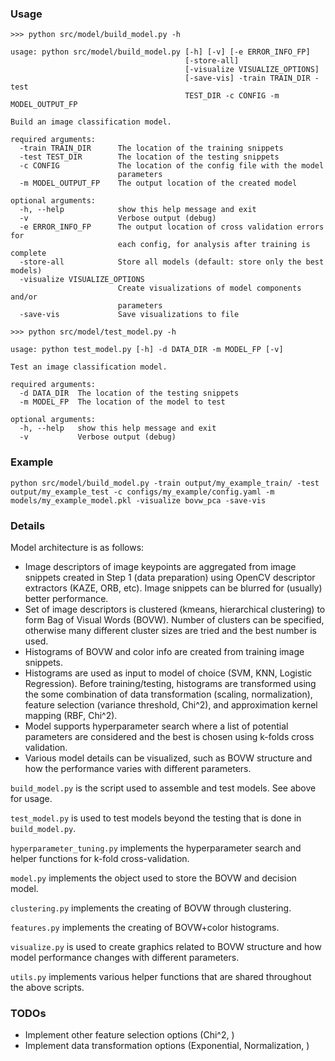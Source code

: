 
### Usage
```
>>> python src/model/build_model.py -h

usage: python src/model/build_model.py [-h] [-v] [-e ERROR_INFO_FP]
                                       [-store-all]
                                       [-visualize VISUALIZE_OPTIONS]
                                       [-save-vis] -train TRAIN_DIR -test
                                       TEST_DIR -c CONFIG -m MODEL_OUTPUT_FP

Build an image classification model.

required arguments:
  -train TRAIN_DIR      The location of the training snippets
  -test TEST_DIR        The location of the testing snippets
  -c CONFIG             The location of the config file with the model
                        parameters
  -m MODEL_OUTPUT_FP    The output location of the created model

optional arguments:
  -h, --help            show this help message and exit
  -v                    Verbose output (debug)
  -e ERROR_INFO_FP      The output location of cross validation errors for
                        each config, for analysis after training is complete
  -store-all            Store all models (default: store only the best models)
  -visualize VISUALIZE_OPTIONS
                        Create visualizations of model components and/or
                        parameters
  -save-vis             Save visualizations to file
```

```
>>> python src/model/test_model.py -h

usage: python test_model.py [-h] -d DATA_DIR -m MODEL_FP [-v]

Test an image classification model.

required arguments:
  -d DATA_DIR  The location of the testing snippets
  -m MODEL_FP  The location of the model to test

optional arguments:
  -h, --help   show this help message and exit
  -v           Verbose output (debug)
```

### Example

```
python src/model/build_model.py -train output/my_example_train/ -test output/my_example_test -c configs/my_example/config.yaml -m models/my_example_model.pkl -visualize bovw_pca -save-vis
```

### Details

Model architecture is as follows:
* Image descriptors of image keypoints are aggregated from image snippets created in Step 1 (data preparation) using OpenCV descriptor extractors (KAZE, ORB, etc). Image snippets can be blurred for (usually) better performance.
* Set of image descriptors is clustered (kmeans, hierarchical clustering) to form Bag of Visual Words (BOVW). Number of clusters can be specified, otherwise many different cluster sizes are tried and the best number is used.
* Histograms of BOVW and color info are created from training image snippets.
* Histograms are used as input to model of choice (SVM, KNN, Logistic Regression). Before training/testing, histograms are transformed using the some combination of data transformation (scaling, normalization), feature selection (variance threshold, Chi^2), and approximation kernel mapping (RBF, Chi^2).
* Model supports hyperparameter search where a list of potential parameters are considered and the best is chosen using k-folds cross validation.
* Various model details can be visualized, such as BOVW structure and how the performance varies with different parameters.

`build_model.py` is the script used to assemble and test models. See above for usage.

`test_model.py` is used to test models beyond the testing that is done in `build_model.py`.

`hyperparameter_tuning.py` implements the hyperparameter search and helper functions for k-fold cross-validation.

`model.py` implements the object used to store the BOVW and decision model.

`clustering.py` implements the creating of BOVW through clustering.

`features.py` implements the creating of BOVW+color histograms.

`visualize.py` is used to create graphics related to BOVW structure and how model performance changes with different parameters.

`utils.py` implements various helper functions that are shared throughout the above scripts.


### TODOs

* Implement other feature selection options (Chi^2, )
* Implement data transformation options (Exponential, Normalization, )

